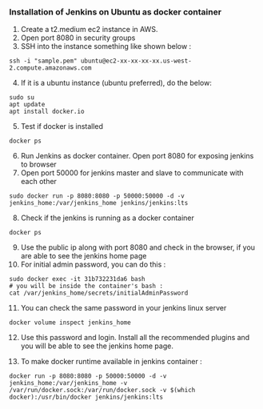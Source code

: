 ### Installation of Jenkins on Ubuntu as docker container

1) Create a t2.medium ec2 instance in AWS. 
2) Open port 8080 in security groups
3) SSH into the instance something like shown below :
```
ssh -i "sample.pem" ubuntu@ec2-xx-xx-xx-xx.us-west-2.compute.amazonaws.com
```
4) If it is a ubuntu instance (ubuntu preferred), do the below: 
```
sudo su 
apt update
apt install docker.io
```
5) Test if docker is installed 
```
docker ps
```
6) Run Jenkins as docker container. Open port 8080 for exposing jenkins to browser
7) Open port 50000 for jenkins master and slave to communicate with each other
```
sudo docker run -p 8080:8080 -p 50000:50000 -d -v jenkins_home:/var/jenkins_home jenkins/jenkins:lts
```
8) Check if the jenkins is running as a docker container
```
docker ps
```
9) Use the public ip along with port 8080 and check in the browser, if you are able to see the jenkins home page
10) For initial admin password, you can do this :
```
sudo docker exec -it 31b732231da6 bash
# you will be inside the container's bash : 
cat /var/jenkins_home/secrets/initialAdminPassword
```
11) You can check the same password in your jenkins linux server
```
docker volume inspect jenkins_home
```
12) Use this password and login. Install all the recommended plugins and you will be able to see the jenkins home page.

13) To make docker runtime available in jenkins container : 
```
docker run -p 8080:8080 -p 50000:50000 -d -v jenkins_home:/var/jenkins_home -v /var/run/docker.sock:/var/run/docker.sock -v $(which docker):/usr/bin/docker jenkins/jenkins:lts
```
